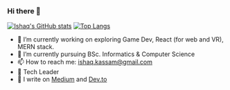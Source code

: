 ### Hi there 👋

[![Ishaq's GitHub stats](https://github-readme-stats.vercel.app/api?username=IshaqKassam&theme=radical&show_icons=true)](https://github.com/anuraghazra/github-readme-stats)  [![Top Langs](https://github-readme-stats.vercel.app/api/top-langs/?username=IshaqKassam&theme=radical&show_icons=true)](https://github.com/anuraghazra/github-readme-stats)


- 🔭 I’m currently working on exploring Game Dev, React (for web and VR), MERN stack.
- 🌱 I’m currently pursuing BSc. Informatics & Computer Science
- 📫 How to reach me: ishaq.kassam@gmail.com
- 🤠 Tech Leader
- 📖 I write on [Medium](https://medium.com/@ishaq.kassam) and [Dev.to](https://dev.to/ishaqkassam) 
